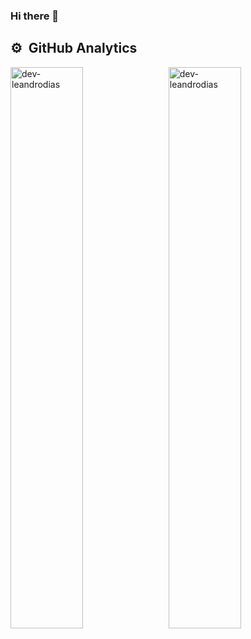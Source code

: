 ### Hi there 👋

<!--
**osmarbraz/osmarbraz** is a ✨ _special_ ✨ repository because its `README.md` (this file) appears on your GitHub profile.

Here are some ideas to get you started:

- 🔭 I’m currently working on ...
- 🌱 I’m currently learning ...
- 👯 I’m looking to collaborate on ...
- 🤔 I’m looking for help with ...
- 💬 Ask me about ...
- 📫 How to reach me: ...
- 😄 Pronouns: ...
- ⚡ Fun fact: ...
-->

## ⚙️ &nbsp;GitHub Analytics

<!-- <p align="left"> <a width="530em" href="https://github.com/ryo-ma/github-profile-trophy"><img src="https://github-profile-trophy.vercel.app/?username=dev-leandrodias" alt="dev-leandrodias" /></a> </p> -->

<p ><img align="left" width="48%" src="https://github-readme-stats.vercel.app/api?username=dev-leandrodias&show_icons=true&locale=en&theme=dark" alt="dev-leandrodias" />
&nbsp;
<img align="rigth" width="48%" src="https://github-readme-stats.vercel.app/api/top-langs?username=dev-leandrodias&show_icons=true&locale=en&layout=compact&theme=dark" alt="dev-leandrodias" /></p>
